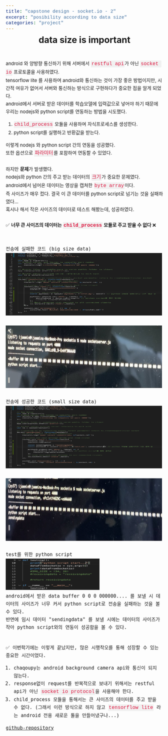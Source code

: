 ```yaml
---
title: "capstone design - socket.io - 2"
excerpt: "posibility according to data size"
categories: "project"
---
```


<style>
code {
  font-family: Consolas,"courier new";
  color: crimson;
  background-color: #f1f1f1;
  padding: 2px;
  font-size: 105%;
}
</style>

<div style = "font-size: 28px; line-height: 25px;">
<center><strong>data size is important</strong></center><br><br>
</div>

<div style = "font-size: 15px; line-height: 25px; text-align: left">
android 와 양방향 통신하기 위해 서버에서 <code>restful api</code>가 아닌 <code>socket io</code> 프로토콜을 사용하였다. <br>
tensorflow lite 를 사용하여 android와 통신하는 것이 가장 좋은 방법이지만, 시간적 여유가 없어서 서버와 통신하는 방식으로 구현하다가 중요한 점을 알게 되었다. <br>
android에서 서버로 받은 데이터를 학습모델에 입력값으로 넣어야 하기 때문에 우리는 nodejs와 python script를 연동하는 방법을 시도했다.<br>
<ol>
<li><code>child_process</code> 모듈을 사용하여 자식프로세스를 생성한다.</li>
<li>python script를 실행하고 반환값을 받는다. </li>
</ol>
이렇게 nodejs 와 python script 간의 연동을 성공했다. <br>
또한 옵션으로 <code>파라미터</code>를 포함하여 연동할 수 있었다. 
<br><br>
하지만 <strong>문제</strong>가 발생했다. <br>
nodejs와 python 간의 주고 받는 데이터의 <code>크기</code>가 중요한 문제였다.<br>
android에서 넘어온 데이터는 영상을 캡쳐한 <code>byte array</code>이다. <br>
즉 사이즈가 매우 컸다. 결국 이 큰 데이터를 python script로 넘기는 것을 실패하였다...<br>
혹시나 해서 작은 사이즈의 데이터로 테스트 해봤는데, 성공하였다. <br><br>
&#9989; <strong>너무 큰 사이즈의 데이터는 <code>child_process</code> 모듈로 주고 받을 수 없다 </strong>&#10060; <br>
<br><br>
<div style = "font-size: 15px; line-height: 25px; font-family: monospace;">
전송에 실패한 코드 (big size data)
</div>
<img src = "\assets\images\childprocess_fail.png"  border=0 width = "500" height = "200"><br><br>
<img src = "\assets\images\no.jpg"  border=0 width = "500" height = "200"><br><br>

<div style = "font-size: 15px; line-height: 25px; font-family: monospace;">
전송에 성공한 코드 (small size data)
</div>
<img src = "\assets\images\childprocess_success.png"  border=0 width = "500" height = "200"><br><br>
<img src = "\assets\images\yes.jpg"  border=0 width = "500" height = "200"><br><br>
<div style = "font-size: 15px; line-height: 25px; font-family: monospace;">
test를 위한 python script
<br>
<img src = "\assets\images\pytest.png"  border=0 width = "300" height = "100"><br>
android에서 받은 data buffer 0 0 0 000000.... 를 보낼 시 데이터의 사이즈가 너무 커서 python script로 전송을 실패하는 것을 볼 수 있다. <br>
반면에 임시 데이터 "sendingdata" 를 보낼 시에는 데이터의 사이즈가 작아 python script와의 연동이 성공함을 볼 수 있다. <br><br>


&#9989; 이번학기에는 이렇게 끝났지만, 많은 시행착오를 통해 성장할 수 있는 중요한 시간이었다. 
<div style = "font-size: 15px; line-height: 25px; font-family: monospace;">
<ol>
<li>chaqoupy는 android background camera api와 통신이 되지 않는다.</li>
<li>response없이 request를 반복적으로 보내기 위해서는 restful api가 아닌 <code>socket io protocol</code>을 사용해야 한다.</li>
<li>child_process 모듈을 통해서는 큰 사이즈의 데이터를 주고 받을 수 없다. (그래서 이런 방식으로 하지 않고 <code>tensorflow lite</code> 라는 android 전용 새로운 툴을 만들어냈구나...)</li>
</ol>

<p style = "font-size: 15px;"><a href = "https://github.com/jjmmll0727/Capstone_Design/tree/main/socketio">github-repository</a></p>


